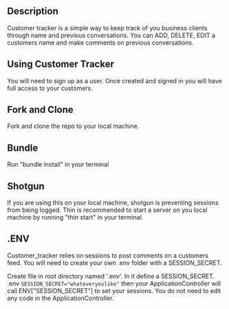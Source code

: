 ## Description

Customer tracker is a simple way to keep track of you business clients through name and previous conversations. You can ADD, DELETE, EDIT a customers name and make comments on previous conversations. 

## Using Customer Tracker
You will need to sign up as a user. Once created and signed in you will have full access to your customers.

## Fork and Clone
Fork and clone the repo to your local machine.

## Bundle
Run "bundle install" in your terminal

## Shotgun
If you are using this on your local machine, shotgun is preventing sessions from being logged. Thin is recommended to start a server on you local machine by running "thin start" in your terminal.

## .ENV 
Customer_tracker relies on sessions to post comments on a customers feed. You will need to create your own .env folder with a SESSION_SECRET. 

Create file in root directory named '.env'. In it define a SESSION_SECRET.
.env
    ````
    SESSION_SECRET="whateveryoulike"
    ````
then your ApplicationController will call ENV["SESSION_SECRET"] to set your sessions. You do not need to edit any code in the ApplicationController.

